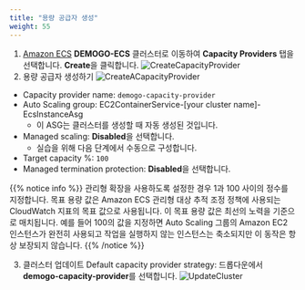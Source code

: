 ```yaml
---
title: "용량 공급자 생성"
weight: 55
---
```

1)	[Amazon ECS](https://console.aws.amazon.com/ecs) **DEMOGO-ECS** 클러스터로 이동하여 **Capacity Providers** 탭을 선택합니다. **Create**을 클릭합니다.
![CreateCapacityProvider](/images/autoscale/cluster/create_capacity_provider.png)
2)	용량 공급자 생성하기
![CreateACapacityProvider](/images/autoscale/cluster/create_capacity_provider_2.png)
* Capacity provider name: `demogo-capacity-provider`
* Auto Scaling group: EC2ContainerService-[your cluster name]-EcsInstanceAsg
    * 이 ASG는 클러스터를 생성할 때 자동 생성된 것입니다.
* Managed scaling: **Disabled**을 선택합니다.
    * 실습을 위해 다음 단계에서 수동으로 구성합니다.
* Target capacity %: `100`
* Managed termination protection: **Disabled**을 선택합니다. 

{{% notice info %}}
관리형 확장을 사용하도록 설정한 경우 1과 100 사이의 정수를 지정합니다. 목표 용량 값은 Amazon ECS 관리형 대상 추적 조정 정책에 사용되는 CloudWatch 지표의 목표 값으로 사용됩니다. 이 목표 용량 값은 최선의 노력을 기준으로 매치됩니다. 예를 들어 100의 값을 지정하면 Auto Scaling 그룹의 Amazon EC2 인스턴스가 완전히 사용되고 작업을 실행하지 않는 인스턴스는 축소되지만 이 동작은 항상 보장되지 않습니다.
{{% /notice %}}

3)	클러스터 업데이트
Default capacity provider strategy: 드롭다운에서 **demogo-capacity-provider**를 선택합니다.
![UpdateCluster](/images/autoscale/cluster/update_cluster.png)